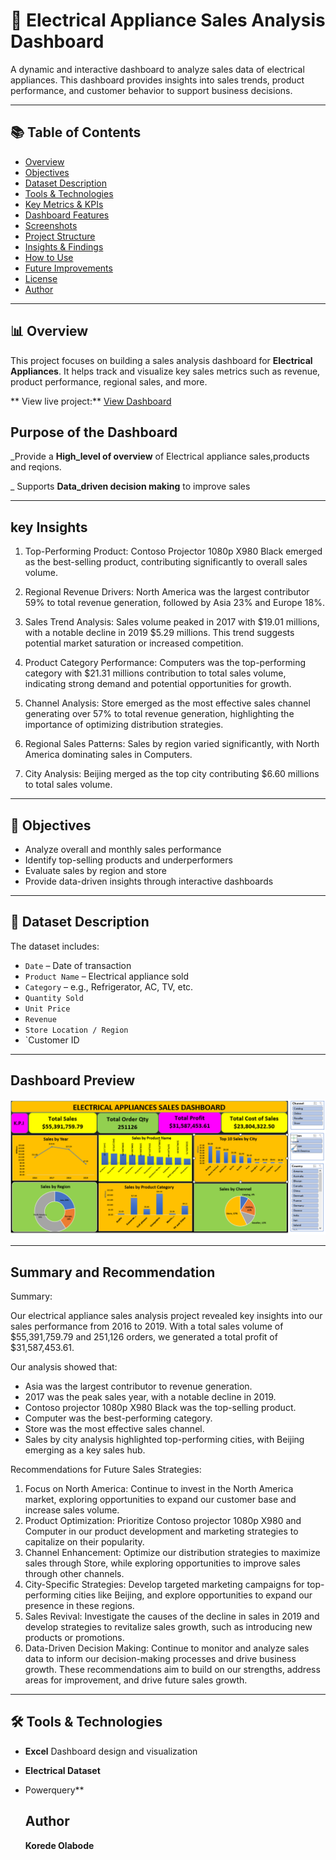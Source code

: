# 🔌 Electrical Appliance Sales Analysis Dashboard

A dynamic and interactive dashboard to analyze sales data of electrical appliances. This dashboard provides insights into sales trends, product performance, and customer behavior to support business decisions.

---

## 📚 Table of Contents

- [Overview](#-overview)
- [Objectives](#-objectives)
- [Dataset Description](#-dataset-description)
- [Tools & Technologies](#-tools--technologies)
- [Key Metrics & KPIs](#-key-metrics--kpis)
- [Dashboard Features](#-dashboard-features)
- [Screenshots](#-screenshots)
- [Project Structure](#-project-structure)
- [Insights & Findings](#-insights--findings)
- [How to Use](#-how-to-use)
- [Future Improvements](#-future-improvements)
- [License](#-license)
- [Author](#-author)

---

## 📊 Overview

This project focuses on building a sales analysis dashboard for **Electrical Appliances**. It helps track and visualize key sales metrics such as revenue, product performance, regional sales, and more.

** View live project:** [View Dashboard](https://1drv.ms/x/c/2277007ae0603d10/EfpQA3s_wvdDiFQaUlLOvdUBRkZLzPcYP-kjfND0FbTfhw?e=xgVaMa)

## Purpose of the Dashboard

_Provide a **High_level of overview** of Electrical appliance sales,products and reqions.

_ Supports **Data_driven decision making** to improve sales

---
## key Insights
1. Top-Performing Product: Contoso Projector 1080p X980 Black  emerged as the best-selling product, contributing significantly to overall sales volume.

2. Regional Revenue Drivers: North America was the largest contributor  59% to total  revenue generation, followed by Asia 23% and Europe 18%.

3. Sales Trend Analysis: Sales volume peaked in 2017 with $19.01 millions, with a notable decline in 2019 $5.29 millions. This trend suggests potential market saturation or increased competition.

4. Product Category Performance: Computers was the top-performing category with $21.31 millions contribution to total sales volume, indicating strong demand and potential opportunities for growth.

5. Channel Analysis: Store emerged as the most effective sales channel generating over 57% to total revenue generation, highlighting the importance of optimizing distribution strategies.

6. Regional Sales Patterns: Sales by region varied significantly, with North America dominating sales in Computers.

7. City Analysis: Beijing merged as the top city contributing $6.60 millions to total sales volume.

---
## 🎯 Objectives

- Analyze overall and monthly sales performance
- Identify top-selling products and underperformers
- Evaluate sales by region and store
- Provide data-driven insights through interactive dashboards
---

## 📁 Dataset Description

The dataset includes:

- `Date` – Date of transaction  
- `Product Name` – Electrical appliance sold  
- `Category` – e.g., Refrigerator, AC, TV, etc.  
- `Quantity Sold`  
- `Unit Price`  
- `Revenue`  
- `Store Location / Region`  
- `Customer ID

----

  ## Dashboard Preview
  ![Electrical Sale Dashboard](salesdashboard.png)

  ---

  ## Summary and Recommendation
  
  Summary:

Our electrical appliance sales analysis project revealed key insights into our sales performance from 2016 to 2019. With a total sales volume of $55,391,759.79 and 251,126 orders, we generated a total profit of $31,587,453.61.

 Our analysis showed that:
- Asia was the largest contributor to revenue generation.
- 2017 was the peak sales year, with a notable decline in 2019.
- Contoso projector 1080p X980 Black was the top-selling product.
- Computer was the best-performing category.
- Store was the most effective sales channel.
- Sales by city analysis highlighted top-performing cities, with Beijing emerging as a key sales hub.

Recommendations for Future Sales Strategies:

1. Focus on North America:  Continue to invest in the North America market, exploring opportunities to expand our customer base and increase sales volume.
2. Product Optimization: Prioritize Contoso projector 1080p X980 and Computer in our product development and marketing strategies to capitalize on their popularity.
3. Channel Enhancement: Optimize our distribution strategies to maximize sales through Store, while exploring opportunities to improve sales through other channels.
4. City-Specific Strategies: Develop targeted marketing campaigns for top-performing cities like Beijing, and explore opportunities to expand our presence in these regions.
5. Sales Revival: Investigate the causes of the decline in sales in 2019 and develop strategies to revitalize sales growth, such as introducing new products or promotions.
6. Data-Driven Decision Making: Continue to monitor and analyze sales data to inform our decision-making processes and drive business growth.
These recommendations aim to build on our strengths, address areas for improvement, and drive future sales growth.
---

## 🛠️ Tools & Technologies

- **Excel** Dashboard design and visualization
- **Electrical Dataset**
- Powerquery**

  ## Author
  **Korede Olabode**
